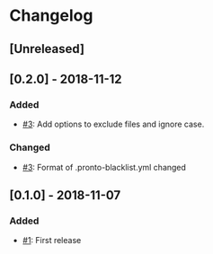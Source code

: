 # Changelog

## [Unreleased]

## [0.2.0] - 2018-11-12

### Added

* [#3](https://github.com/pbstriker38/pronto-blacklist/pull/3): Add options to exclude files and ignore case.

### Changed

* [#3](https://github.com/pbstriker38/pronto-blacklist/pull/3): Format of .pronto-blacklist.yml changed

## [0.1.0] - 2018-11-07

### Added

* [#1](https://github.com/pbstriker38/pronto-blacklist/pull/1): First release
